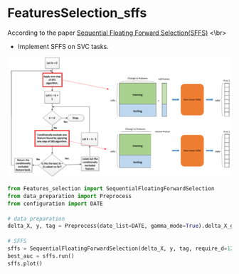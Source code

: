 # FeaturesSelection_sffs

According to the paper [Sequential Floating Forward Selection(SFFS)](https://www.sciencedirect.com/science/article/abs/pii/0167865594901279)
<\br> 
* Implement SFFS on SVC tasks.  

![](/demo_images/FSall.png)

```python
from Features_selection import SequentialFloatingForwardSelection
from data_preparation import Preprocess
from configuration import DATE

# data preparation
delta_X, y, tag = Preprocess(date_list=DATE, gamma_mode=True).delta_X_generator()

# SFFS
sffs = SequentialFloatingForwardSelection(delta_X, y, tag, require_d=12)
best_auc = sffs.run()
sffs.plot()

```



